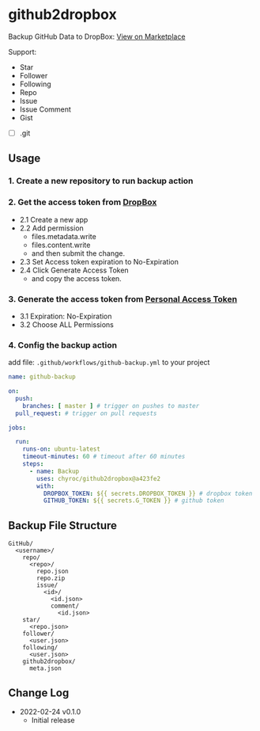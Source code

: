 # github2dropbox

Backup GitHub Data to DropBox: [View on Marketplace](https://github.com/marketplace/actions/github2dropbox)

Support:
- Star
- Follower
- Following
- Repo
- Issue
- Issue Comment
- Gist
- [ ] .git

## Usage

### 1. Create a new repository to run backup action

### 2. Get the access token from [DropBox](https://www.dropbox.com/developers/apps)

- 2.1 Create a new app
- 2.2 Add permission
  - files.metadata.write
  - files.content.write
  - and then submit the change.
- 2.3 Set Access token expiration to No-Expiration
- 2.4 Click Generate Access Token
  - and copy the access token.

### 3. Generate the access token from [Personal Access Token](https://github.com/settings/tokens)

- 3.1 Expiration: No-Expiration
- 3.2 Choose ALL Permissions

### 4. Config the backup action

add file: `.github/workflows/github-backup.yml` to your project

```yaml
name: github-backup

on:
  push:
    branches: [ master ] # trigger on pushes to master
  pull_request: # trigger on pull requests

jobs:

  run:
    runs-on: ubuntu-latest
    timeout-minutes: 60 # timeout after 60 minutes
    steps:
      - name: Backup
        uses: chyroc/github2dropbox@a423fe2
        with:
          DROPBOX_TOKEN: ${{ secrets.DROPBOX_TOKEN }} # dropbox token
          GITHUB_TOKEN: ${{ secrets.G_TOKEN }} # github token
```

## Backup File Structure

```text
GitHub/
  <username>/
    repo/
      <repo>/
        repo.json
        repo.zip
        issue/
          <id>/
            <id.json>
            comment/
              <id.json>
    star/
      <repo.json>
    follower/
      <user.json>
    following/
      <user.json>
    github2dropbox/
      meta.json
```

## Change Log


- 2022-02-24 v0.1.0
  - Initial release